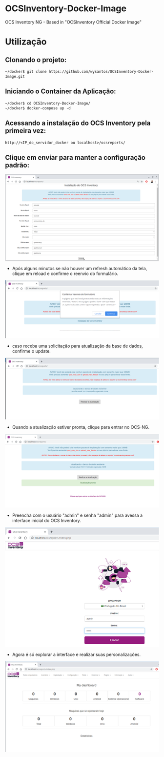 # OCSInventory-Docker-Image
OCS Inventory NG - Based in "OCSInventory Official Docker Image"

# Utilização

## Clonando o projeto:
```
~/docker$ git clone https://github.com/wysantos/OCSInventory-Docker-Image.git
```

## Iniciando o Container da Aplicação:
```
~/docker$ cd OCSInventory-Docker-Image/
~/docker$ docker-compose up -d
```

## Acessando a instalação do OCS Inventory pela primeira vez:
```
http://<IP_do_servidor_docker ou localhost>/ocsreports/
```

## Clique em enviar para manter a configuração padrão:

<img src="https://github.com/wysantos/OCSInventory-Docker-Image/blob/master/.img/setup1.png">

 * Após alguns minutos se não houver um refresh automático da tela, clique em reload e confirme o reenvio do formulário.
 
<img src="https://github.com/wysantos/OCSInventory-Docker-Image/blob/master/.img/setup2.png">

 * caso receba uma solicitação para atualização da base de dados, confirme o update.
 
<img src="https://github.com/wysantos/OCSInventory-Docker-Image/blob/master/.img/setup3.png">

 * Quando a atualização estiver pronta, clique para entrar no OCS-NG.
 
<img src="https://github.com/wysantos/OCSInventory-Docker-Image/blob/master/.img/setup4.png">

 * Preencha com o usuário "admin" e senha "admin" para avessa a interface inicial do OCS Inventory.
 
<img src="https://github.com/wysantos/OCSInventory-Docker-Image/blob/master/.img/setup5.png">

 * Agora é só explorar a interface e realizar suas personalizações.
 
<img src="https://github.com/wysantos/OCSInventory-Docker-Image/blob/master/.img/setup6.png">

